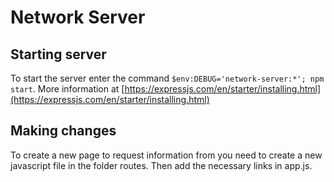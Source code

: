 # Network Server

## Starting server

To start the server enter the command `$env:DEBUG='network-server:*'; npm start`.
More information at [https://expressjs.com/en/starter/installing.html](https://expressjs.com/en/starter/installing.html)

## Making changes

To create a new page to request information from you need to create a new javascript file in the folder routes. Then add the necessary links in app.js.
